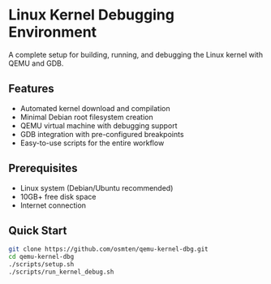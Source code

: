 # Linux Kernel Debugging Environment

A complete setup for building, running, and debugging the Linux kernel with QEMU and GDB.

## Features

- Automated kernel download and compilation
- Minimal Debian root filesystem creation
- QEMU virtual machine with debugging support
- GDB integration with pre-configured breakpoints
- Easy-to-use scripts for the entire workflow

## Prerequisites

- Linux system (Debian/Ubuntu recommended)
- 10GB+ free disk space
- Internet connection

## Quick Start

```bash
git clone https://github.com/osmten/qemu-kernel-dbg.git
cd qemu-kernel-dbg
./scripts/setup.sh
./scripts/run_kernel_debug.sh
